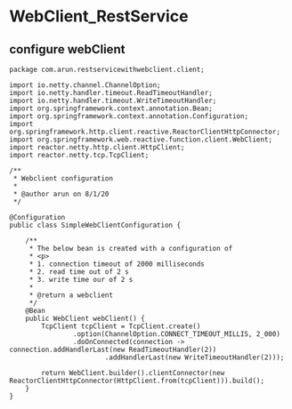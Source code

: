 # WebClient_RestService


## configure webClient 

    package com.arun.restservicewithwebclient.client;
    
    import io.netty.channel.ChannelOption;
    import io.netty.handler.timeout.ReadTimeoutHandler;
    import io.netty.handler.timeout.WriteTimeoutHandler;
    import org.springframework.context.annotation.Bean;
    import org.springframework.context.annotation.Configuration;
    import org.springframework.http.client.reactive.ReactorClientHttpConnector;
    import org.springframework.web.reactive.function.client.WebClient;
    import reactor.netty.http.client.HttpClient;
    import reactor.netty.tcp.TcpClient;
    
    /**
     * Webclient configuration
     *
     * @author arun on 8/1/20
     */
    
    @Configuration
    public class SimpleWebClientConfiguration {
    
        /**
         * The below bean is created with a configuration of
         * <p>
         * 1. connection timeout of 2000 milliseconds
         * 2. read time out of 2 s
         * 3. write time our of 2 s
         *
         * @return a webclient
         */
        @Bean
        public WebClient webClient() {
            TcpClient tcpClient = TcpClient.create()
                    .option(ChannelOption.CONNECT_TIMEOUT_MILLIS, 2_000)
                    .doOnConnected(connection -> connection.addHandlerLast(new ReadTimeoutHandler(2))
                            .addHandlerLast(new WriteTimeoutHandler(2)));
    
            return WebClient.builder().clientConnector(new ReactorClientHttpConnector(HttpClient.from(tcpClient))).build();
        }
    }

